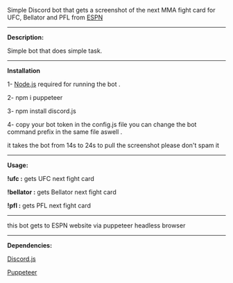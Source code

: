 Simple Discord bot that gets a screenshot of the next MMA fight card for UFC, Bellator and PFL from [ESPN](https://www.espn.com/mma/fightcenter)


------------------------------------
**Description:**

Simple bot that does simple task.

------------------------------------
**Installation**

1- [Node.js](https://nodejs.org/en/) required for running the bot .

2- npm i puppeteer

3- npm install discord.js

4- copy your bot token in the config.js file you can change the bot command prefix in the same file aswell .

it takes the bot from 14s to 24s to pull the screenshot please don't spam it 

------------------------------------
**Usage:**

**!ufc :** gets UFC next fight card

**!bellator :** gets Bellator next fight card

**!pfl :** gets PFL next fight card

------------------------------------

this bot gets to ESPN website via puppeteer headless browser

------------------------------------

**Dependencies:**

[Discord.js](https://discord.js.org/#/)

[Puppeteer](https://www.npmjs.com/package/puppeteer)



